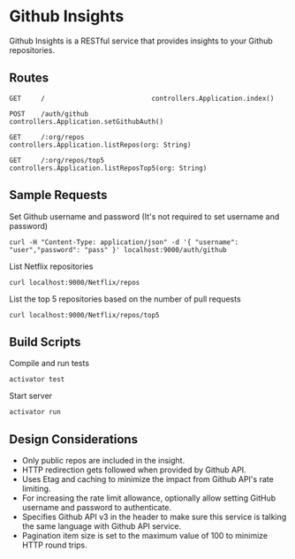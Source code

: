 Github Insights
=================================

Github Insights is a RESTful service that provides insights to your Github repositories.

## Routes
```
GET     /                           controllers.Application.index()

POST    /auth/github                controllers.Application.setGithubAuth()

GET     /:org/repos                 controllers.Application.listRepos(org: String)

GET     /:org/repos/top5            controllers.Application.listReposTop5(org: String)
```

## Sample Requests
Set Github username and password (It's not required to set username and password)
```
curl -H "Content-Type: application/json" -d '{ "username": "user","password": "pass" }' localhost:9000/auth/github
```

List Netflix repositories
```
curl localhost:9000/Netflix/repos
```

List the top 5 repositories based on the number of pull requests
```
curl localhost:9000/Netflix/repos/top5
```

## Build Scripts
Compile and run tests
```
activator test
```

Start server
```
activator run
```

## Design Considerations
* Only public repos are included in the insight.
* HTTP redirection gets followed when provided by Github API.
* Uses Etag and caching to minimize the impact from Github API's rate limiting.
* For increasing the rate limit allowance, optionally allow setting GitHub username and password to authenticate.
* Specifies Github API v3 in the header to make sure this service is talking the same language with Github API service.
* Pagination item size is set to the maximum value of 100 to minimize HTTP round trips.